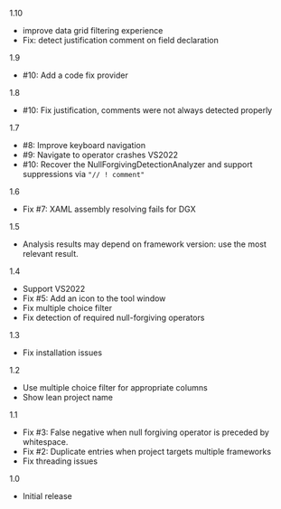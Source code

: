 1.10
- improve data grid filtering experience
- Fix: detect justification comment on field declaration

1.9
- #10: Add a code fix provider

1.8
- #10: Fix justification, comments were not always detected properly

1.7
- #8: Improve keyboard navigation
- #9: Navigate to operator crashes VS2022
- #10: Recover the NullForgivingDetectionAnalyzer and support suppressions via `"// ! comment"`

1.6
- Fix #7: XAML assembly resolving fails for DGX

1.5
- Analysis results may depend on framework version: use the most relevant result.

1.4
- Support VS2022
- Fix #5: Add an icon to the tool window
- Fix multiple choice filter
- Fix detection of required null-forgiving operators

1.3
- Fix installation issues

1.2
- Use multiple choice filter for appropriate columns
- Show lean project name

1.1
- Fix #3: False negative when null forgiving operator is preceded by whitespace.
- Fix #2: Duplicate entries when project targets multiple frameworks
- Fix threading issues

1.0
- Initial release